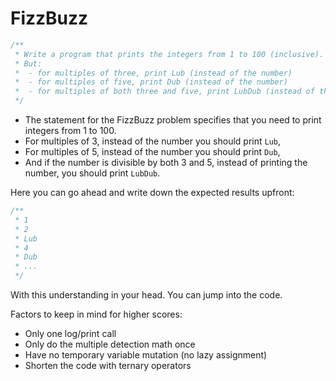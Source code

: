 # FizzBuzz

```js
/**
 * Write a program that prints the integers from 1 to 100 (inclusive).
 * But:
 *  - for multiples of three, print Lub (instead of the number)
 *  - for multiples of five, print Dub (instead of the number)
 *  - for multiples of both three and five, print LubDub (instead of the number)
 */
```
* The statement for the FizzBuzz problem specifies that you need to print integers from 1 to 100.
* For multiples of 3, instead of the number you should print `Lub`,
* For multiples of 5, instead of the number you should print `Dub`,
* And if the number is divisible by both 3 and 5, instead of printing the number, you should print `LubDub`.

Here you can go ahead and write down the expected results upfront:

```js
/**
 * 1
 * 2
 * Lub
 * 4
 * Dub
 * ...
 */
```
With this understanding in your head. You can jump into the code.

Factors to keep in mind for higher scores:
* Only one log/print call
* Only do the multiple detection math once
* Have no temporary variable mutation (no lazy assignment)
* Shorten the code with ternary operators
